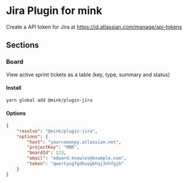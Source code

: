 # Jira Plugin for mink

Create a API token for Jira at https://id.atlassian.com/manage/api-tokens

## Sections

### Board

View active sprint tickets as a table (key, type, summary and status)

#### Install

```bash
yarn global add @mink/plugin-jira
```

#### Options

```json
{
    "resolve": "@mink/plugin-jira",
    "options": {
        "host": "yourcomanpy.atlassian.net",
        "projectKey": "MNK",
        "boardId": 123,
        "email": "edward.knowles@example.com",
        "token": "qwertyugfgdhuygbhqj3nhfgjb"
    }
}
```
